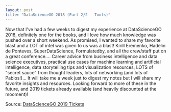 ```yaml
---
layout: post
title: "DataScienceGO 2018 (Part 2/2 - Tools)"
---
```


Now that I've had a few weeks to digest my experience at DataScienceGO 2018, definitely one for the books, and I love how much knowledge was pushed over a short weekend. As promised, I wanted to share my favorite   blast and a LOT of intel was given to us  was a blast! Kirill Eremenko, Hadelin de Ponteves, SuperDataScience, Formulatedby, and all the crew/staff put on a great conference.... Career advice from business intelligence and data science executives, practical use cases for machine learning and artificial intelligence, data storytelling tips and visualization resources, LOTS of "secret sauce" from thought leaders, lots of networking (and lots of Pablos!)... It will take me a week just to digest my notes but I will share my favorite insights and resources. Looking forward to more of these in the future, and 2019 tickets already available (and heavily discounted at the mooment)!

Source: [DataScienceGO 2019 Tickets](https://www.datasciencego.com/)

